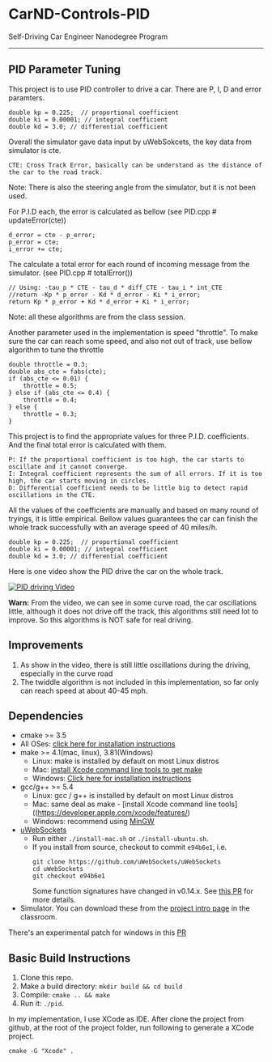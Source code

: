 # CarND-Controls-PID
Self-Driving Car Engineer Nanodegree Program

---

## PID Parameter Tuning

This project is to use PID controller to drive a car. There are P, I, D and error paramters.

    double kp = 0.225;  // proportional coefficient
    double ki = 0.00001; // integral coefficient
    double kd = 3.0; // differential coefficient

Overall the simulator gave data input by uWebSokcets, the key data from simulator is cte.

    CTE: Cross Track Error, basically can be understand as the distance of the car to the road track.

Note: There is also the steering angle from the simulator, but it is not been used.

For P.I.D each, the error is calculated as bellow (see PID.cpp # updateError(cte))

    d_error = cte - p_error;
    p_error = cte;
    i_error += cte;

The calculate a total error for each round of incoming message from the simulator. (see PID.cpp # totalError())

    // Using: -tau_p * CTE - tau_d * diff_CTE - tau_i * int_CTE
    //return -Kp * p_error - Kd * d_error - Ki * i_error;
    return Kp * p_error + Kd * d_error + Ki * i_error;

Note: all these algorithms are from the class session.

Another parameter used in the implementation is speed "throttle". To make sure the car can reach some speed, and also not out of track, use bellow algorithm to tune the throttle

    double throttle = 0.3;
    double abs_cte = fabs(cte);
    if (abs_cte <= 0.01) {
        throttle = 0.5;
    } else if (abs_cte <= 0.4) {
        throttle = 0.4;
    } else {
        throttle = 0.3;
    }

This project is to find the appropriate values for three P.I.D. coefficients. And the final total error is calculated with them.

    P: If the proportional coefficient is too high, the car starts to oscillate and it cannot converge.
    I: Integral coefficient represents the sum of all errors. If it is too high, the car starts moving in circles.
    D: Differential coefficient needs to be little big to detect rapid oscillations in the CTE.

All the values of the coefficients are manually and based on many round of tryings, it is little empirical. Bellow values guarantees the car can finish the whole track successfully with an average speed of 40 miles/h.

    double kp = 0.225;  // proportional coefficient
    double ki = 0.00001; // integral coefficient
    double kd = 3.0; // differential coefficient

Here is one video show the PID drive the car on the whole track.

[![PID driving Video](https://img.youtube.com/vi/IN6Oo_bYUoY/0.jpg)](https://www.youtube.com/watch?v=IN6Oo_bYUoY)

**Warn:** From the video, we can see in some curve road, the car oscillations little, although it does not drive off the track, this algorithms still need lot to improve. So this algorithms is NOT safe for real driving.

## Improvements

 1. As show in the video, there is still little oscillations during the driving, especially in the curve road
 2. The twiddle algorithm is not included in this implementation, so far only can reach speed at about 40-45 mph.

## Dependencies

* cmake >= 3.5
 * All OSes: [click here for installation instructions](https://cmake.org/install/)
* make >= 4.1(mac, linux), 3.81(Windows)
  * Linux: make is installed by default on most Linux distros
  * Mac: [install Xcode command line tools to get make](https://developer.apple.com/xcode/features/)
  * Windows: [Click here for installation instructions](http://gnuwin32.sourceforge.net/packages/make.htm)
* gcc/g++ >= 5.4
  * Linux: gcc / g++ is installed by default on most Linux distros
  * Mac: same deal as make - [install Xcode command line tools]((https://developer.apple.com/xcode/features/)
  * Windows: recommend using [MinGW](http://www.mingw.org/)
* [uWebSockets](https://github.com/uWebSockets/uWebSockets)
  * Run either `./install-mac.sh` or `./install-ubuntu.sh`.
  * If you install from source, checkout to commit `e94b6e1`, i.e.
    ```
    git clone https://github.com/uWebSockets/uWebSockets
    cd uWebSockets
    git checkout e94b6e1
    ```
    Some function signatures have changed in v0.14.x. See [this PR](https://github.com/udacity/CarND-MPC-Project/pull/3) for more details.
* Simulator. You can download these from the [project intro page](https://github.com/udacity/self-driving-car-sim/releases) in the classroom.

There's an experimental patch for windows in this [PR](https://github.com/udacity/CarND-PID-Control-Project/pull/3)

## Basic Build Instructions

1. Clone this repo.
2. Make a build directory: `mkdir build && cd build`
3. Compile: `cmake .. && make`
4. Run it: `./pid`.

In my implementation, I use XCode as IDE. After clone the project from github, at the root of the project folder, run following to generate a XCode project.

    cmake -G "Xcode" .
